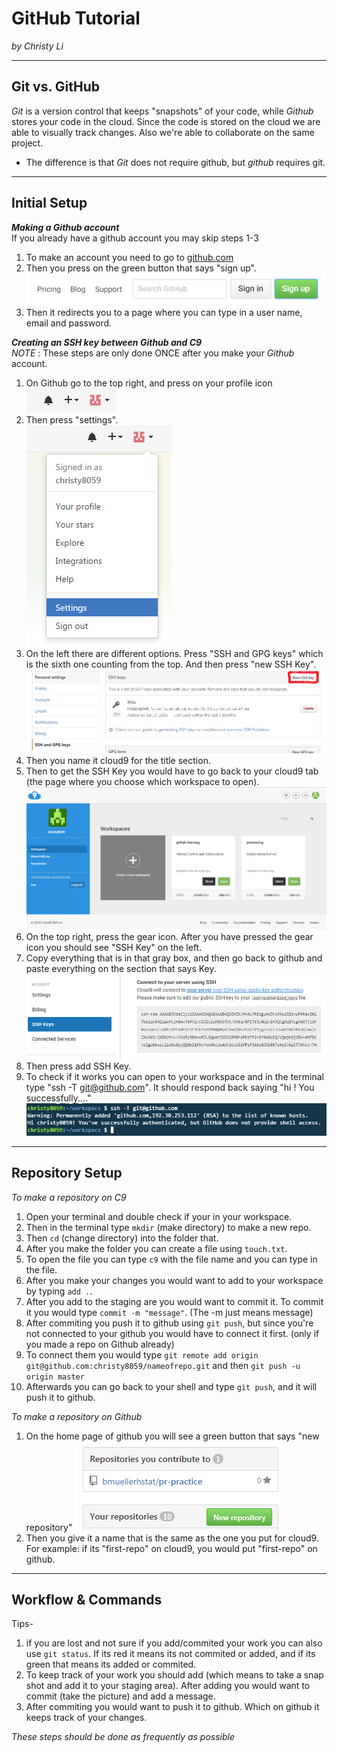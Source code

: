 # GitHub Tutorial

_by Christy Li_

---
## Git vs. GitHub
_Git_ is a version control that keeps "snapshots" of your code, while _Github_ stores your code in the cloud. Since the code is stored on the cloud we are able to visually track changes. Also we're able to collaborate on the same project.   
* The difference is that _Git_ does not require github, but _github_ requires git.  

---

## Initial Setup  
**_Making a Github account_**   
If you already have a github account you may skip steps 1-3    
1. To make an account you need to go to [github.com](https://github.com/)  
2. Then you press on the green button that says "sign up". ![](sign_up_button.png)  
3. Then it redirects you to a page where you can type in a user name, email and password.   


**_Creating an SSH key between Github and C9_**  
_NOTE_ : These steps are only done ONCE after you make your _Github_ account. 

1. On Github go to the top right, and press on your profile icon   ![](profile_icon.png)  
2. Then press "settings".  
![](press_setting.png)      
3. On the left there are different options. Press "SSH and GPG keys" which is the sixth one counting from the top. And then press "new SSH Key".  
![](ssh_key.png)   
4. Then you name it cloud9 for the title section.  
5. Then to get the SSH Key you would have to go back to your cloud9 tab (the page where you choose which workspace to open).  ![](C9_workspace_page.png)  
6. On the top right, press the gear icon. After you have pressed the gear icon you should see "SSH Key" on the left.  
7. Copy everything that is in that gray box, and then go back to github and paste everything on the section that says Key. ![](ssh_key_on_c9.png)    
8. Then press add SSH Key.  
9. To check if it works you can open to your workspace and in the terminal type "ssh -T git@github.com". It should respond back saying "hi <your username>! You successfully...."  
![](testing.png)  

---
## Repository Setup 
_To make a repository on C9_   
1. Open your terminal and double check if your in your workspace.    
2. Then in the terminal type `mkdir` (make directory) to make a new repo.   
3. Then `cd` (change directory) into the folder that.   
4. After you make the folder you can create a file using `touch.txt`.  
5. To open the file you can type `c9` with the file name and you can type in the file.   
6. After you make your changes you would want to add to your workspace by typing `add .`.   
7. After you add to the staging are you would want to commit it. To commit it you would type `commit -m "message"`. (The -m just means message)  
8. After commiting you push it to github using `git push`, but since you're not connected to your github you would have to connect it first. (only if you made a repo on Github already)  
9. To connect them you would type `git remote add origin git@github.com:christy8059/nameofrepo.git` and then
`git push -u origin master`    
10. Afterwards you can go back to your shell and type `git push`, and it will push it to github. 

_To make a repository on Github_  
1. On the home page of github you will see a green button that says "new repository"  ![](new_repository.png)  
2. Then you give it a name that is the same as the one you put for cloud9. For example: if its "first-repo" on cloud9, you would put "first-repo" on github.

---
## Workflow & Commands
Tips-   
1. if you are lost and not sure if you add/commited your work you can also use `git status`. If its red it means its not commited or added, and if its green that means its added or commited.  
2. To keep track of your work you should add (which means to take a snap shot and add it to your staging area). After adding you would want to commit (take the picture) and add a message. 
3. After commiting you would want to push it to github. Which on github it keeps track of your changes.    

_These steps should be done as frequently as possible_ 